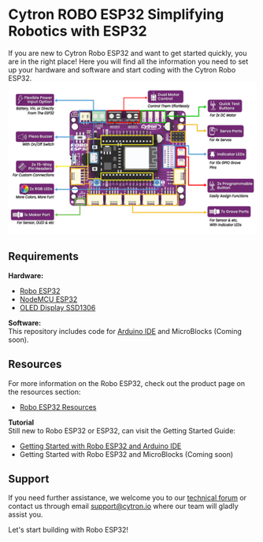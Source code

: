 # Cytron ROBO ESP32 Simplifying Robotics with ESP32
If you are new to Cytron Robo ESP32 and want to get started quickly, you are in the right place! Here you will find all the information you need to set up your hardware and software and start coding with the Cytron Robo ESP32.
![Robo ESP32 Features Label](https://github.com/CytronTechnologies/Cytron-ROBO-ESP32/blob/main/images/robo-esp32-features-label.png)

## Requirements  
**Hardware:**  
* [Robo ESP32](https://my.cytron.io/p-robo-esp32)   
* [NodeMCU ESP32](https://my.cytron.io/p-nodemcu-esp32) 
* [OLED Display SSD1306](https://my.cytron.io/p-oled-i2c-0.96inch-128x64-blue-display)  

**Software:**  
This repository includes code for [Arduino IDE](https://www.arduino.cc/en/software) and MicroBlocks (Coming soon). 

## Resources
For more information on the Robo ESP32, check out the product page on the resources section:  
* [Robo ESP32 Resources](https://my.cytron.io/p-robo-esp32/#tab-resource)

**Tutorial**  
Still new to Robo ESP32 or ESP32, can visit the Getting Started Guide:
* [Getting Started with Robo ESP32 and Arduino IDE](https://my.cytron.io/tutorial/getting-started-guide-with-robo-esp32)
* Getting Started with Robo ESP32 and MicroBlocks (Coming soon)

## Support  
If you need further assistance, we welcome you to our [technical forum](http://forum.cytron.io) or contact us through email support@cytron.io where our team will gladly assist you. 

Let's start building with Robo ESP32!
